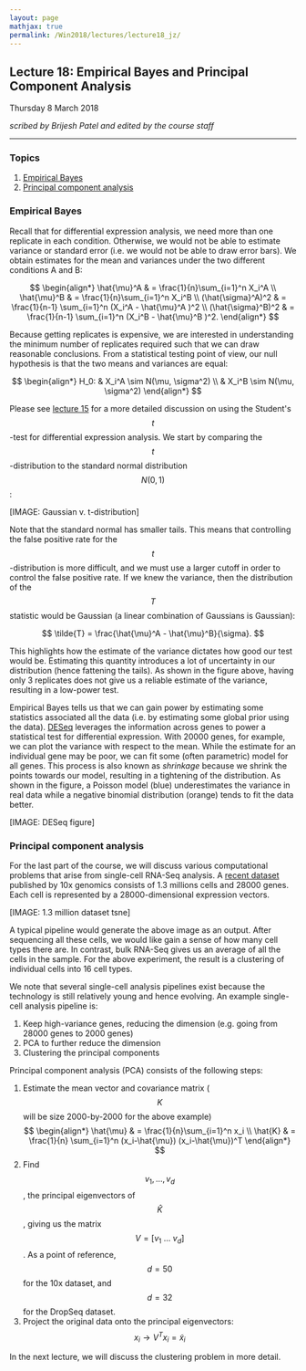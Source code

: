 ```yaml
---
layout: page
mathjax: true
permalink: /Win2018/lectures/lecture18_jz/
---
```

## Lecture 18: Empirical Bayes and Principal Component Analysis

Thursday 8 March 2018

*scribed by Brijesh Patel and edited by the course staff*

-----------------

### Topics

1. <a href='#eb'>Empirical Bayes</a>
2. <a href='#pca'>Principal component analysis</a>

### <a id='eb'></a>Empirical Bayes

Recall that for differential expression analysis, we need more than one replicate in each condition. Otherwise, we would not be able to estimate variance or standard error (i.e. we would not be able to draw error bars). We obtain estimates for the mean and variances under the two different conditions A and B:

$$
\begin{align*}
\hat{\mu}^A & = \frac{1}{n}\sum_{i=1}^n X_i^A \\
\hat{\mu}^B & = \frac{1}{n}\sum_{i=1}^n X_i^B \\
(\hat{\sigma}^A)^2 & = \frac{1}{n-1} \sum_{i=1}^n (X_i^A - \hat{\mu}^A )^2 \\
(\hat{\sigma}^B)^2 & = \frac{1}{n-1} \sum_{i=1}^n (X_i^B - \hat{\mu}^B )^2.
\end{align*}
$$

Because getting replicates is expensive, we are interested in understanding the minimum number of replicates required such that we can draw reasonable conclusions. From a statistical testing point of view, our null hypothesis is that the two means and variances are equal:

$$
\begin{align*}
H_0: & X_i^A \sim N(\mu, \sigma^2) \\
& X_i^B \sim N(\mu, \sigma^2)
\end{align*}
$$

Please see [lecture 15](/Win2018/lectures/lecture15/) for a more detailed discussion on using the Student's $$t$$-test for differential expression analysis. We start by comparing the $$t$$-distribution to the standard normal distribution $$N(0, 1)$$:

[IMAGE: Gaussian v. t-distribution]

Note that the standard normal has smaller tails. This means that controlling the false positive rate for the $$t$$-distribution is more difficult, and we must use a larger cutoff in order to control the false positive rate. If we knew the variance, then the distribution of the $$T$$ statistic would be Gaussian (a linear combination of Gaussians is Gaussian):

$$ \tilde{T} = \frac{\hat{\mu}^A - \hat{\mu}^B}{\sigma}. $$

This highlights how the estimate of the variance dictates how good our test would be. Estimating this quantity introduces a lot of uncertainty in our distribution (hence fattening the tails). As shown in the figure above, having only 3 replicates does not give us a reliable estimate of the variance, resulting in a low-power test.

Empirical Bayes tells us that we can gain power by estimating some statistics associated all the data (i.e. by estimating some global prior using the data). [DESeq](https://genomebiology.biomedcentral.com/articles/10.1186/gb-2010-11-10-r106) leverages the information across genes to power a statistical test for differential expression. With 20000 genes, for example, we can plot the variance with respect to the mean. While the estimate for an individual gene may be poor, we can fit some (often parametric) model for all genes. This process is also known as _shrinkage_ because we shrink the points towards our model, resulting in a tightening of the distribution. As shown in the figure, a Poisson model (blue) underestimates the variance in real data while a negative binomial distribution (orange) tends to fit the data better.

[IMAGE: DESeq figure]

### <a id='pca'></a>Principal component analysis

For the last part of the course, we will discuss various computational problems that arise from single-cell RNA-Seq analysis. A [recent dataset](https://community.10xgenomics.com/t5/10x-Blog/Our-1-3-million-single-cell-dataset-is-ready-to-download/ba-p/276) published by 10x genomics consists of 1.3 millions cells and 28000 genes. Each cell is represented by a 28000-dimensional expression vectors.

[IMAGE: 1.3 million dataset tsne]

A typical pipeline would generate the above image as an output. After sequencing all these cells, we would like gain a sense of how many cell types there are. In contrast, bulk RNA-Seq gives us an average of all the cells in the sample. For the above experiment, the result is a clustering of individual cells into 16 cell types.

We note that several single-cell analysis pipelines exist because the technology is still relatively young and hence evolving. An example single-cell analysis pipeline is:

1. Keep high-variance genes, reducing the dimension (e.g. going from 28000 genes to 2000 genes)
2. PCA to further reduce the dimension
3. Clustering the principal components

Principal component analysis (PCA) consists of the following steps:

1. Estimate the mean vector and covariance matrix ($$K$$ will be size 2000-by-2000 for the above example)
$$
\begin{align*}
\hat{\mu} & = \frac{1}{n}\sum_{i=1}^n x_i \\
\hat{K} & = \frac{1}{n} \sum_{i=1}^n (x_i-\hat{\mu}) (x_i-\hat{\mu})^T
\end{align*}
$$
2. Find $$v_1, \dots, v_d$$, the principal eigenvectors of $$\hat{K}$$, giving us the matrix $$V = [v_1 \ \dots \ v_d]$$. As a point of reference, $$d = 50$$ for the 10x dataset, and $$d = 32$$ for the DropSeq dataset.
3. Project the original data onto the principal eigenvectors: $$x_i \rightarrow V^T x_i = \tilde{x}_i$$

In the next lecture, we will discuss the clustering problem in more detail.
